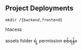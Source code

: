 ## Project Deployments

```
mkdir /{backend,frontend}
```

htacess

assets folder ရဲ့ permission စစ်ရန်။
